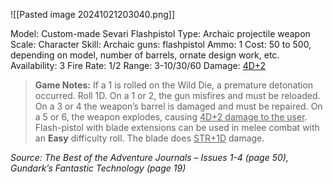 ![[Pasted image 20241021203040.png]]

Model: Custom-made Sevari Flashpistol
Type: Archaic projectile weapon
Scale: Character
Skill: Archaic guns: flashpistol
Ammo: 1
Cost: 50 to 500, depending on model, number of barrels,
ornate design work, etc.
Availability: 3
Fire Rate: 1/2
Range: 3-10/30/60
Damage: <u>4D+2</u>

> **Game Notes:**
> If a 1 is rolled on the Wild Die, a premature detonation occurred. Roll 1D. On a 1 or 2, the gun misfires and must be reloaded. On a 3 or 4 the weapon’s barrel is damaged and must be repaired. On a 5 or 6, the weapon explodes, causing <u>4D+2 damage to the user</u>. Flash-pistol with blade extensions can be used in melee combat with an **Easy** difficulty roll. The blade does <u>STR+1D</u> damage.


*Source: The Best of the Adventure Journals – Issues 1-4 (page 50), Gundark’s Fantastic Technology (page 19)*



